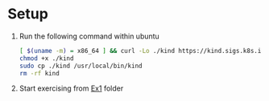 # Setup

1. Run the following command within ubuntu
   ```bash
   [ $(uname -m) = x86_64 ] && curl -Lo ./kind https://kind.sigs.k8s.io/dl/v0.20.0/kind-linux-amd64
   chmod +x ./kind
   sudo cp ./kind /usr/local/bin/kind
   rm -rf kind
   ```
2. Start exercising from [Ex1](./Ex1) folder
